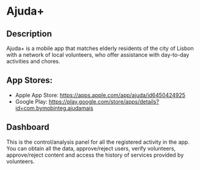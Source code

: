# Ajuda+

## Description

Ajuda+ is a mobile app that matches elderly residents of the city of Lisbon with a network of local volunteers, who offer assistance with day-to-day activities and chores. 


## App Stores:

* Apple App Store:  https://apps.apple.com/app/ajuda/id6450424925 
* Google Play: https://play.google.com/store/apps/details?id=com.bymobinteg.ajudamais 


## Dashboard

This is the control/analysis panel for all the registered activity in the app. You can obtain all the data, approve/reject users, verify volunteers, approve/reject content and access the history of services provided by volunteers.

